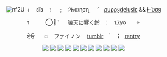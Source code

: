<div align="center">

![nf2U](https://64.media.tumblr.com/1bb4a066514aa00ddd2bcf658d821da6/36efec6537ea1d99-34/s2048x3072/8f0a0382cf56236af910d75eb3e94dc214d8abeb.gifv)
﹙ㅤεїзㅤ﹚ㅤ﹔ㅤᎮᏂαιɳσɳㅤ︐ㅤ[ρυρρყd̲e̲l̲u̲s̲i̲c̲](https://www.tumblr.com/pupyzu/652436072276672512/puppy-delusic-puppy-eomic?source=share)  &&  [ƚ-Ⴆσყ](https://www.tumblr.com/rabidbatboy/749121881962053632/tboy-flag-a-flag-for-transboystboys-in?source=share)

 𑇗ㅤㅤㅤ ⃝🍵ܶㅤㅤ	暁天に響く鈴ㅤ ⁚ㅤ 1̲7̲yoㅤㅤ✧
 
ਏਓㅤㅤ◌ㅤ	ファイノン ㅤ[tumblr](https://www.tumblr.com/phaexie)ㅤ ׄㅤ︔ㅤ[rentry](https://rentry.co/puppyprincey) 

 ![](https://64.media.tumblr.com/434da1dbb244d36841f4367b7386349c/4f567b7bd2a2aa7f-08/s100x200/8e731719e2b093fb00cb04cdeae1972df1cf59a4.pnj)
 ![](https://64.media.tumblr.com/80d7f1e51ef0f207b3426ee8336c1ce6/4f567b7bd2a2aa7f-65/s100x200/730f4bd6439884fc18561583280f7a48e7cbd454.pnj) 
 ![](https://64.media.tumblr.com/6a3336906b43e81065af953a3930c83f/4f567b7bd2a2aa7f-78/s100x200/826f5422eb653e67a09d8a75ee4d224437ad96fd.pnj) 
 ![](https://64.media.tumblr.com/f924164771884f008f1f28e4c0a6fe12/4f567b7bd2a2aa7f-f1/s100x200/f22cddca29091bf8134f5a7abe907c67d1ea0f36.pnj)
 ![](https://64.media.tumblr.com/b11de64e0415c09d0480a1b950fa879b/4f567b7bd2a2aa7f-b2/s100x200/ce7dc3831d6abdf2052c14ae1f083d8cb3dd57fb.pnj)
 ![](https://64.media.tumblr.com/dd0c62a43ec6141b4b761785a94a1ff6/4f567b7bd2a2aa7f-cf/s100x200/a30ef3e49bebdf616b59bf27d35509c1397d7a98.pnj)
 ![](https://64.media.tumblr.com/1a5793f4b85af685df065e715c2a499b/4f567b7bd2a2aa7f-ba/s100x200/d8dda489515ecd5089b3593eb0faaff25389cec4.pnj)
 ![](https://64.media.tumblr.com/4acb627c01cfb973644338de69ba13e3/4f567b7bd2a2aa7f-70/s100x200/3d1831f1fe0eb7c8c8a60cdd5663a5d313f3a3c8.pnj)
 ![](https://64.media.tumblr.com/8c0aca1a8091ea60402668bf621fde06/4f567b7bd2a2aa7f-74/s100x200/6fb9433f7655bc0778271cfcfcfb43abb0692345.pnj)
 ![](https://64.media.tumblr.com/980cea6f4dc451d882078f6a25c22292/4f567b7bd2a2aa7f-d0/s100x200/6420683a020b883c59cdac06982abab4d4ac1efc.pnj)
 ![](https://64.media.tumblr.com/eb699aa9c91ab092476f8ab717c459e4/4f567b7bd2a2aa7f-2d/s100x200/2c21f262aac690eb30b0acbbccac6332093f2bc5.pnj)
